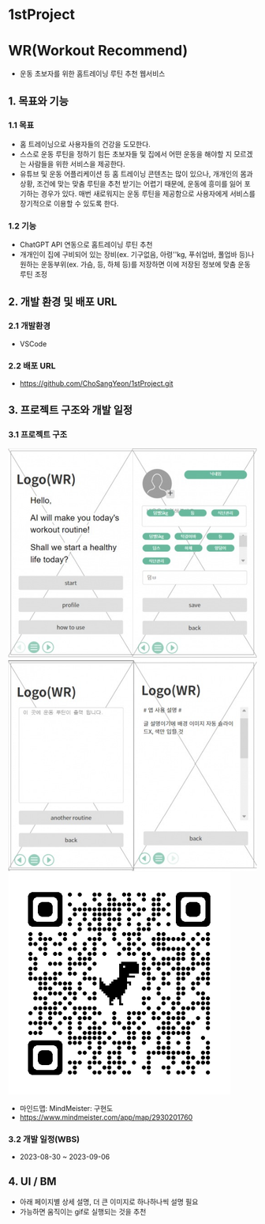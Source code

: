 # 1stProject
# WR(Workout Recommend)
- 운동 초보자를 위한 홈트레이닝 루틴 추천 웹서비스
## 1. 목표와 기능
### 1.1 목표
- 홈 트레이닝으로 사용자들의 건강을 도모한다.
- 스스로 운동 루틴을 정하기 힘든 초보자들 및 집에서 어떤 운동을 해야할 지 모르겠는 사람들을 위한 서비스을 제공한다.
- 유튜브 및 운동 어플리케이션 등 홈 트레이닝 콘텐츠는 많이 있으나, 개개인의 몸과 상황, 조건에 맞는 맞춤 루틴을 추천 받기는 어렵기 때문에, 운동에 흥미를 잃어 포기하는 경우가 있다. 매번 새로워지는 운동 루틴을 제공함으로 사용자에게 서비스를 장기적으로 이용할 수 있도록 한다.
### 1.2 기능
- ChatGPT API 연동으로 홈트레이닝 루틴 추천
- 개개인이 집에 구비되어 있는 장비(ex. 기구없음, 아령''kg, 푸쉬업바, 풀업바 등)나 원하는 운동부위(ex. 가슴, 등, 하체 등)를 저장하면 이에 저장된 정보에 맞춤 운동 루틴 조정
## 2. 개발 환경 및 배포 URL
### 2.1 개발환경
- VSCode
### 2.2 배포 URL
- https://github.com/ChoSangYeon/1stProject.git
## 3. 프로젝트 구조와 개발 일정
### 3.1 프로젝트 구조
![Alt text](img/wr_plan.png)
![Alt text](img/wr_qr.png)
- 마인드맵: MindMeister: 구현도
- https://www.mindmeister.com/app/map/2930201760
### 3.2 개발 일정(WBS)
- 2023-08-30 ~ 2023-09-06
## 4. UI / BM
- 아래 페이지별 상세 설명, 더 큰 이미지로 하나하나씩 설명 필요
- 가능하면 움직이는 gif로 실행되는 것을 추천